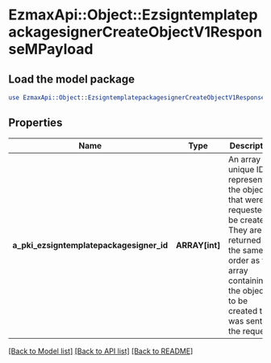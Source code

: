 # EzmaxApi::Object::EzsigntemplatepackagesignerCreateObjectV1ResponseMPayload

## Load the model package
```perl
use EzmaxApi::Object::EzsigntemplatepackagesignerCreateObjectV1ResponseMPayload;
```

## Properties
Name | Type | Description | Notes
------------ | ------------- | ------------- | -------------
**a_pki_ezsigntemplatepackagesigner_id** | **ARRAY[int]** | An array of unique IDs representing the object that were requested to be created.  They are returned in the same order as the array containing the objects to be created that was sent in the request. | 

[[Back to Model list]](../README.md#documentation-for-models) [[Back to API list]](../README.md#documentation-for-api-endpoints) [[Back to README]](../README.md)


